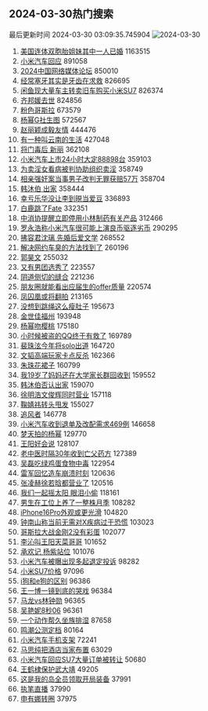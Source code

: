 ## 2024-03-30热门搜索 
最后更新时间 2024-03-30 03:09:35.745904 
![2024-03-30](https://imgs-storage.s3.us-east-005.backblazeb2.com/20240330/2024-03-30.png?versionId=4_z8fbbed132d73df8689c40f13_f106d84c48414d988_d20240329_m190935_c005_v0501017_t0033_u01711739375427) 
1. [美国连体双胞胎姐妹其中一人已婚](https://s.weibo.com/weibo?q=%23%E7%BE%8E%E5%9B%BD%E8%BF%9E%E4%BD%93%E5%8F%8C%E8%83%9E%E8%83%8E%E5%A7%90%E5%A6%B9%E5%85%B6%E4%B8%AD%E4%B8%80%E4%BA%BA%E5%B7%B2%E5%A9%9A%23&t=31&band_rank=1&Refer=top) 1163515
1. [小米汽车回应](https://s.weibo.com/weibo?q=%23%E5%B0%8F%E7%B1%B3%E6%B1%BD%E8%BD%A6%E5%9B%9E%E5%BA%94%23&t=31&band_rank=2&Refer=top) 891058
1. [2024中国网络媒体论坛](https://s.weibo.com/weibo?q=%232024%E4%B8%AD%E5%9B%BD%E7%BD%91%E7%BB%9C%E5%AA%92%E4%BD%93%E8%AE%BA%E5%9D%9B%23&t=31&band_rank=3&Refer=top) 850010
1. [经常塞牙其实是牙齿在求救](https://s.weibo.com/weibo?q=%23%E7%BB%8F%E5%B8%B8%E5%A1%9E%E7%89%99%E5%85%B6%E5%AE%9E%E6%98%AF%E7%89%99%E9%BD%BF%E5%9C%A8%E6%B1%82%E6%95%91%23&t=31&band_rank=14&Refer=top) 826695
1. [闲鱼现大量车主转卖旧车购买小米SU7](https://s.weibo.com/weibo?q=%23%E9%97%B2%E9%B1%BC%E7%8E%B0%E5%A4%A7%E9%87%8F%E8%BD%A6%E4%B8%BB%E8%BD%AC%E5%8D%96%E6%97%A7%E8%BD%A6%E8%B4%AD%E4%B9%B0%E5%B0%8F%E7%B1%B3SU7%23&t=31&band_rank=4&Refer=top) 826374
1. [齐邦媛去世](https://s.weibo.com/weibo?q=%23%E9%BD%90%E9%82%A6%E5%AA%9B%E5%8E%BB%E4%B8%96%23&t=31&band_rank=5&Refer=top) 824856
1. [粉色哥斯拉](https://s.weibo.com/weibo?q=%E7%B2%89%E8%89%B2%E5%93%A5%E6%96%AF%E6%8B%89&t=31&band_rank=6&Refer=top) 673579
1. [杨幂G社生图](https://s.weibo.com/weibo?q=%E6%9D%A8%E5%B9%82G%E7%A4%BE%E7%94%9F%E5%9B%BE&t=31&band_rank=7&Refer=top) 572567
1. [赵丽颖成毅友情](https://s.weibo.com/weibo?q=%E8%B5%B5%E4%B8%BD%E9%A2%96%E6%88%90%E6%AF%85%E5%8F%8B%E6%83%85&t=31&band_rank=8&Refer=top) 444476
1. [有一种叫云南的生活](https://s.weibo.com/weibo?q=%23%E6%9C%89%E4%B8%80%E7%A7%8D%E5%8F%AB%E4%BA%91%E5%8D%97%E7%9A%84%E7%94%9F%E6%B4%BB%23&t=31&band_rank=3&Refer=top) 427048
1. [将门毒后 新丽](https://s.weibo.com/weibo?q=%E5%B0%86%E9%97%A8%E6%AF%92%E5%90%8E%20%E6%96%B0%E4%B8%BD&t=31&band_rank=13&Refer=top) 362108
1. [小米汽车上市24小时大定88898台](https://s.weibo.com/weibo?q=%23%E5%B0%8F%E7%B1%B3%E6%B1%BD%E8%BD%A6%E4%B8%8A%E5%B8%8224%E5%B0%8F%E6%97%B6%E5%A4%A7%E5%AE%9A88898%E5%8F%B0%23&t=31&band_rank=9&Refer=top) 359103
1. [为卖淫女看病被判协助组织卖淫](https://s.weibo.com/weibo?q=%23%E4%B8%BA%E5%8D%96%E6%B7%AB%E5%A5%B3%E7%9C%8B%E7%97%85%E8%A2%AB%E5%88%A4%E5%8D%8F%E5%8A%A9%E7%BB%84%E7%BB%87%E5%8D%96%E6%B7%AB%23&t=31&band_rank=10&Refer=top) 358749
1. [相亲强奸案当事男子改判无罪获赔57万](https://s.weibo.com/weibo?q=%23%E7%9B%B8%E4%BA%B2%E5%BC%BA%E5%A5%B8%E6%A1%88%E5%BD%93%E4%BA%8B%E7%94%B7%E5%AD%90%E6%94%B9%E5%88%A4%E6%97%A0%E7%BD%AA%E8%8E%B7%E8%B5%9457%E4%B8%87%23&t=31&band_rank=11&Refer=top) 358704
1. [韩沐伯 出家](https://s.weibo.com/weibo?q=%E9%9F%A9%E6%B2%90%E4%BC%AF%20%E5%87%BA%E5%AE%B6&t=31&band_rank=12&Refer=top) 358444
1. [幸亏乐华没让李到晛当爱豆](https://s.weibo.com/weibo?q=%23%E5%B9%B8%E4%BA%8F%E4%B9%90%E5%8D%8E%E6%B2%A1%E8%AE%A9%E6%9D%8E%E5%88%B0%E6%99%9B%E5%BD%93%E7%88%B1%E8%B1%86%23&t=31&band_rank=14&Refer=top) 336893
1. [白鹿跳了Fate](https://s.weibo.com/weibo?q=%23%E7%99%BD%E9%B9%BF%E8%B7%B3%E4%BA%86Fate%23&t=31&band_rank=15&Refer=top) 332351
1. [中消协提醒立即停用小林制药有关产品](https://s.weibo.com/weibo?q=%23%E4%B8%AD%E6%B6%88%E5%8D%8F%E6%8F%90%E9%86%92%E7%AB%8B%E5%8D%B3%E5%81%9C%E7%94%A8%E5%B0%8F%E6%9E%97%E5%88%B6%E8%8D%AF%E6%9C%89%E5%85%B3%E4%BA%A7%E5%93%81%23&t=31&band_rank=16&Refer=top) 312466
1. [罗永浩称小米汽车很可能上演良币驱逐劣币](https://s.weibo.com/weibo?q=%23%E7%BD%97%E6%B0%B8%E6%B5%A9%E7%A7%B0%E5%B0%8F%E7%B1%B3%E6%B1%BD%E8%BD%A6%E5%BE%88%E5%8F%AF%E8%83%BD%E4%B8%8A%E6%BC%94%E8%89%AF%E5%B8%81%E9%A9%B1%E9%80%90%E5%8A%A3%E5%B8%81%23&t=31&band_rank=17&Refer=top) 290295
1. [拂容君沈璃 先婚后爱文学](https://s.weibo.com/weibo?q=%E6%8B%82%E5%AE%B9%E5%90%9B%E6%B2%88%E7%92%83%20%E5%85%88%E5%A9%9A%E5%90%8E%E7%88%B1%E6%96%87%E5%AD%A6&t=31&band_rank=18&Refer=top) 268552
1. [解决网约车臭的方法找到了](https://s.weibo.com/weibo?q=%23%E8%A7%A3%E5%86%B3%E7%BD%91%E7%BA%A6%E8%BD%A6%E8%87%AD%E7%9A%84%E6%96%B9%E6%B3%95%E6%89%BE%E5%88%B0%E4%BA%86%23&t=31&band_rank=29&Refer=top) 260196
1. [郭昊文](https://s.weibo.com/weibo?q=%E9%83%AD%E6%98%8A%E6%96%87&t=31&band_rank=19&Refer=top) 255032
1. [又有男团选秀了](https://s.weibo.com/weibo?q=%23%E5%8F%88%E6%9C%89%E7%94%B7%E5%9B%A2%E9%80%89%E7%A7%80%E4%BA%86%23&t=31&band_rank=20&Refer=top) 223557
1. [阴道侧切的缝合](https://s.weibo.com/weibo?q=%E9%98%B4%E9%81%93%E4%BE%A7%E5%88%87%E7%9A%84%E7%BC%9D%E5%90%88&t=31&band_rank=21&Refer=top) 221236
1. [朋友圈就能看出应届生的offer质量](https://s.weibo.com/weibo?q=%23%E6%9C%8B%E5%8F%8B%E5%9C%88%E5%B0%B1%E8%83%BD%E7%9C%8B%E5%87%BA%E5%BA%94%E5%B1%8A%E7%94%9F%E7%9A%84offer%E8%B4%A8%E9%87%8F%23&t=31&band_rank=22&Refer=top) 220574
1. [凤囚凰或将翻拍](https://s.weibo.com/weibo?q=%23%E5%87%A4%E5%9B%9A%E5%87%B0%E6%88%96%E5%B0%86%E7%BF%BB%E6%8B%8D%23&t=31&band_rank=23&Refer=top) 213165
1. [没想到跳绳这么瘦肚子](https://s.weibo.com/weibo?q=%E6%B2%A1%E6%83%B3%E5%88%B0%E8%B7%B3%E7%BB%B3%E8%BF%99%E4%B9%88%E7%98%A6%E8%82%9A%E5%AD%90&t=31&band_rank=25&Refer=top) 195673
1. [金世佳福州](https://s.weibo.com/weibo?q=%E9%87%91%E4%B8%96%E4%BD%B3%E7%A6%8F%E5%B7%9E&t=31&band_rank=24&Refer=top) 193948
1. [杨幂吻樱桃](https://s.weibo.com/weibo?q=%23%E6%9D%A8%E5%B9%82%E5%90%BB%E6%A8%B1%E6%A1%83%23&t=31&band_rank=26&Refer=top) 175180
1. [小时候被盗的QQ终于有救了](https://s.weibo.com/weibo?q=%23%E5%B0%8F%E6%97%B6%E5%80%99%E8%A2%AB%E7%9B%97%E7%9A%84QQ%E7%BB%88%E4%BA%8E%E6%9C%89%E6%95%91%E4%BA%86%23&t=31&band_rank=27&Refer=top) 169789
1. [裴珠泫今年将solo出道](https://s.weibo.com/weibo?q=%23%E8%A3%B4%E7%8F%A0%E6%B3%AB%E4%BB%8A%E5%B9%B4%E5%B0%86solo%E5%87%BA%E9%81%93%23&t=31&band_rank=28&Refer=top) 164720
1. [文韬高端玩家卡点反杀](https://s.weibo.com/weibo?q=%23%E6%96%87%E9%9F%AC%E9%AB%98%E7%AB%AF%E7%8E%A9%E5%AE%B6%E5%8D%A1%E7%82%B9%E5%8F%8D%E6%9D%80%23&t=31&band_rank=24&Refer=top) 162366
1. [朱珠花裙子](https://s.weibo.com/weibo?q=%E6%9C%B1%E7%8F%A0%E8%8A%B1%E8%A3%99%E5%AD%90&t=31&band_rank=44&Refer=top) 160799
1. [我19岁了妈妈还在大学家长群回收到](https://s.weibo.com/weibo?q=%23%E6%88%9119%E5%B2%81%E4%BA%86%E5%A6%88%E5%A6%88%E8%BF%98%E5%9C%A8%E5%A4%A7%E5%AD%A6%E5%AE%B6%E9%95%BF%E7%BE%A4%E5%9B%9E%E6%94%B6%E5%88%B0%23&t=31&band_rank=30&Refer=top) 159552
1. [韩沐伯否认出家](https://s.weibo.com/weibo?q=%23%E9%9F%A9%E6%B2%90%E4%BC%AF%E5%90%A6%E8%AE%A4%E5%87%BA%E5%AE%B6%23&t=31&band_rank=31&Refer=top) 159070
1. [徐明浩文俊辉同时营业](https://s.weibo.com/weibo?q=%23%E5%BE%90%E6%98%8E%E6%B5%A9%E6%96%87%E4%BF%8A%E8%BE%89%E5%90%8C%E6%97%B6%E8%90%A5%E4%B8%9A%23&t=31&band_rank=32&Refer=top) 157118
1. [鞠婧祎转头甩发](https://s.weibo.com/weibo?q=%23%E9%9E%A0%E5%A9%A7%E7%A5%8E%E8%BD%AC%E5%A4%B4%E7%94%A9%E5%8F%91%23&t=31&band_rank=33&Refer=top) 155027
1. [追风者](https://s.weibo.com/weibo?q=%E8%BF%BD%E9%A3%8E%E8%80%85&t=31&band_rank=34&Refer=top) 146778
1. [小米汽车收到退单及改配需求469例](https://s.weibo.com/weibo?q=%23%E5%B0%8F%E7%B1%B3%E6%B1%BD%E8%BD%A6%E6%94%B6%E5%88%B0%E9%80%80%E5%8D%95%E5%8F%8A%E6%94%B9%E9%85%8D%E9%9C%80%E6%B1%82469%E4%BE%8B%23&t=31&band_rank=35&Refer=top) 146658
1. [梦天拍的杨幂](https://s.weibo.com/weibo?q=%23%E6%A2%A6%E5%A4%A9%E6%8B%8D%E7%9A%84%E6%9D%A8%E5%B9%82%23&t=31&band_rank=36&Refer=top) 129770
1. [王阳好会说](https://s.weibo.com/weibo?q=%23%E7%8E%8B%E9%98%B3%E5%A5%BD%E4%BC%9A%E8%AF%B4%23&t=31&band_rank=37&Refer=top) 128107
1. [老中医时隔30年收到亡父药方](https://s.weibo.com/weibo?q=%23%E8%80%81%E4%B8%AD%E5%8C%BB%E6%97%B6%E9%9A%9430%E5%B9%B4%E6%94%B6%E5%88%B0%E4%BA%A1%E7%88%B6%E8%8D%AF%E6%96%B9%23&t=31&band_rank=40&Refer=top) 127389
1. [吴磊吃绿鸡蛋食物中毒](https://s.weibo.com/weibo?q=%23%E5%90%B4%E7%A3%8A%E5%90%83%E7%BB%BF%E9%B8%A1%E8%9B%8B%E9%A3%9F%E7%89%A9%E4%B8%AD%E6%AF%92%23&t=31&band_rank=38&Refer=top) 122954
1. [雷军回忆造车崩溃时刻](https://s.weibo.com/weibo?q=%23%E9%9B%B7%E5%86%9B%E5%9B%9E%E5%BF%86%E9%80%A0%E8%BD%A6%E5%B4%A9%E6%BA%83%E6%97%B6%E5%88%BB%23&t=31&band_rank=39&Refer=top) 120636
1. [张凌赫徐若晗都营业了](https://s.weibo.com/weibo?q=%23%E5%BC%A0%E5%87%8C%E8%B5%AB%E5%BE%90%E8%8B%A5%E6%99%97%E9%83%BD%E8%90%A5%E4%B8%9A%E4%BA%86%23&t=31&band_rank=41&Refer=top) 120516
1. [我们一起摇太阳 眼泪小偷](https://s.weibo.com/weibo?q=%E6%88%91%E4%BB%AC%E4%B8%80%E8%B5%B7%E6%91%87%E5%A4%AA%E9%98%B3%20%E7%9C%BC%E6%B3%AA%E5%B0%8F%E5%81%B7&t=31&band_rank=36&Refer=top) 118161
1. [男生在工位上养了一整株月季](https://s.weibo.com/weibo?q=%23%E7%94%B7%E7%94%9F%E5%9C%A8%E5%B7%A5%E4%BD%8D%E4%B8%8A%E5%85%BB%E4%BA%86%E4%B8%80%E6%95%B4%E6%A0%AA%E6%9C%88%E5%AD%A3%23&t=31&band_rank=20&Refer=top) 108282
1. [iPhone16Pro外观或更光滑](https://s.weibo.com/weibo?q=%23iPhone16Pro%E5%A4%96%E8%A7%82%E6%88%96%E6%9B%B4%E5%85%89%E6%BB%91%23&t=31&band_rank=42&Refer=top) 104820
1. [钟南山称当前无需对X疾病过于恐慌](https://s.weibo.com/weibo?q=%23%E9%92%9F%E5%8D%97%E5%B1%B1%E7%A7%B0%E5%BD%93%E5%89%8D%E6%97%A0%E9%9C%80%E5%AF%B9X%E7%96%BE%E7%97%85%E8%BF%87%E4%BA%8E%E6%81%90%E6%85%8C%23&t=31&band_rank=39&Refer=top) 103023
1. [哥斯拉大战金刚2没有彩蛋](https://s.weibo.com/weibo?q=%E5%93%A5%E6%96%AF%E6%8B%89%E5%A4%A7%E6%88%98%E9%87%91%E5%88%9A2%E6%B2%A1%E6%9C%89%E5%BD%A9%E8%9B%8B&t=31&band_rank=41&Refer=top) 102077
1. [李沁叫王阳天菜哥哥](https://s.weibo.com/weibo?q=%23%E6%9D%8E%E6%B2%81%E5%8F%AB%E7%8E%8B%E9%98%B3%E5%A4%A9%E8%8F%9C%E5%93%A5%E5%93%A5%23&t=31&band_rank=43&Refer=top) 101652
1. [承欢记 杨紫站位](https://s.weibo.com/weibo?q=%E6%89%BF%E6%AC%A2%E8%AE%B0%20%E6%9D%A8%E7%B4%AB%E7%AB%99%E4%BD%8D&t=31&band_rank=44&Refer=top) 101076
1. [小米汽车被曝出现多起退定投诉](https://s.weibo.com/weibo?q=%23%E5%B0%8F%E7%B1%B3%E6%B1%BD%E8%BD%A6%E8%A2%AB%E6%9B%9D%E5%87%BA%E7%8E%B0%E5%A4%9A%E8%B5%B7%E9%80%80%E5%AE%9A%E6%8A%95%E8%AF%89%23&t=31&band_rank=45&Refer=top) 98282
1. [小米SU7价格](https://s.weibo.com/weibo?q=%E5%B0%8F%E7%B1%B3SU7%E4%BB%B7%E6%A0%BC&t=31&band_rank=46&Refer=top) 97096
1. [i狗和e狗的区别](https://s.weibo.com/weibo?q=i%E7%8B%97%E5%92%8Ce%E7%8B%97%E7%9A%84%E5%8C%BA%E5%88%AB&t=31&band_rank=47&Refer=top) 96386
1. [王一博一镜到底的哭戏](https://s.weibo.com/weibo?q=%23%E7%8E%8B%E4%B8%80%E5%8D%9A%E4%B8%80%E9%95%9C%E5%88%B0%E5%BA%95%E7%9A%84%E5%93%AD%E6%88%8F%23&t=31&band_rank=48&Refer=top) 96384
1. [马龙vs林钟勋](https://s.weibo.com/weibo?q=%E9%A9%AC%E9%BE%99vs%E6%9E%97%E9%92%9F%E5%8B%8B&t=31&band_rank=49&Refer=top) 96365
1. [吴艳妮8秒06](https://s.weibo.com/weibo?q=%23%E5%90%B4%E8%89%B3%E5%A6%AE8%E7%A7%9206%23&t=31&band_rank=50&Refer=top) 96361
1. [一个动作帮久坐族排湿](https://s.weibo.com/weibo?q=%23%E4%B8%80%E4%B8%AA%E5%8A%A8%E4%BD%9C%E5%B8%AE%E4%B9%85%E5%9D%90%E6%97%8F%E6%8E%92%E6%B9%BF%23&t=31&band_rank=30&Refer=top) 87658
1. [鸣潮公测定档](https://s.weibo.com/weibo?q=%23%E9%B8%A3%E6%BD%AE%E5%85%AC%E6%B5%8B%E5%AE%9A%E6%A1%A3%23&t=31&band_rank=42&Refer=top) 80164
1. [小米汽车手机支架](https://s.weibo.com/weibo?q=%23%E5%B0%8F%E7%B1%B3%E6%B1%BD%E8%BD%A6%E6%89%8B%E6%9C%BA%E6%94%AF%E6%9E%B6%23&t=31&band_rank=45&Refer=top) 72241
1. [马思纯把酒店当家布置](https://s.weibo.com/weibo?q=%23%E9%A9%AC%E6%80%9D%E7%BA%AF%E6%8A%8A%E9%85%92%E5%BA%97%E5%BD%93%E5%AE%B6%E5%B8%83%E7%BD%AE%23&t=31&band_rank=39&Refer=top) 63029
1. [小米汽车回应SU7大量订单被转让](https://s.weibo.com/weibo?q=%23%E5%B0%8F%E7%B1%B3%E6%B1%BD%E8%BD%A6%E5%9B%9E%E5%BA%94SU7%E5%A4%A7%E9%87%8F%E8%AE%A2%E5%8D%95%E8%A2%AB%E8%BD%AC%E8%AE%A9%23&t=31&band_rank=34&Refer=top) 50680
1. [王鹤棣保护武大靖](https://s.weibo.com/weibo?q=%23%E7%8E%8B%E9%B9%A4%E6%A3%A3%E4%BF%9D%E6%8A%A4%E6%AD%A6%E5%A4%A7%E9%9D%96%23&t=31&band_rank=42&Refer=top) 49205
1. [这是我的岛全员领取开局装备](https://s.weibo.com/weibo?q=%23%E8%BF%99%E6%98%AF%E6%88%91%E7%9A%84%E5%B2%9B%E5%85%A8%E5%91%98%E9%A2%86%E5%8F%96%E5%BC%80%E5%B1%80%E8%A3%85%E5%A4%87%23&t=31&band_rank=46&Refer=top) 37991
1. [执笔直播](https://s.weibo.com/weibo?q=%E6%89%A7%E7%AC%94%E7%9B%B4%E6%92%AD&t=31&band_rank=49&Refer=top) 37990
1. [申有娜转圈](https://s.weibo.com/weibo?q=%23%E7%94%B3%E6%9C%89%E5%A8%9C%E8%BD%AC%E5%9C%88%23&t=31&band_rank=17&Refer=top) 37975
